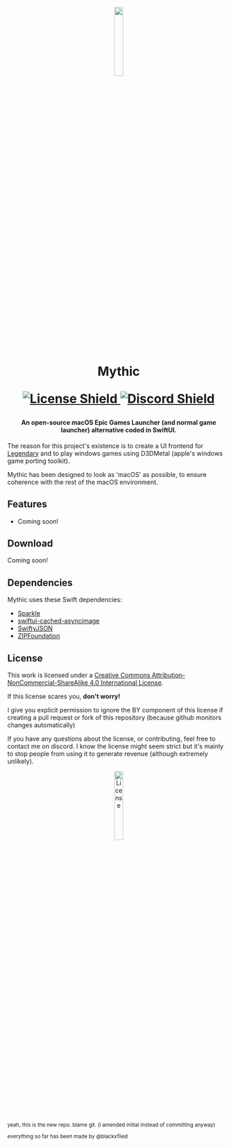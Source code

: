 <h1 align="center">
  <br>
  <a href="https://mythic.blackxfiied.xyz">
    <img src="https://github.com/blackxfiied/Mythic/assets/41133734/8ab23dae-c840-4945-b115-cb421a6b50ae" 
      style="width: 20%; height: 20%;">
  </a>
  
  Mythic
  <p align="center">
  <a href="http://creativecommons.org/licenses/by-nc-sa/4.0/">
    <img src="https://img.shields.io/badge/License-CC%20BY--NC--SA%204.0-white.svg"
         alt="License Shield">
  </a>
  <a href="https://discord.gg/dvznkkDVUY">
    <img src="https://img.shields.io/discord/1154998702650425397?logo=discord"
         alt="Discord Shield">
  </a>
</p>
</h1>

<h4 align="center">An open-source macOS Epic Games Launcher (and normal game launcher) alternative coded in SwiftUI.</h4>

The reason for this project's existence is to create a UI frontend for [Legendary](https://github.com/derrod/legendary) and to play windows games using D3DMetal (apple's windows game porting toolkit).

Mythic has been designed to look as 'macOS' as possible, to ensure coherence with the rest of the macOS environment.

## Features

* Coming soon!

## Download

Coming soon!

## Dependencies

Mythic uses these Swift dependencies:

- [Sparkle](https://github.com/sparkle-project/Sparkle)
- [swiftui-cached-asyncimage](https://github.com/lorenzofiamingo/swiftui-cached-async-image)
- [SwiftyJSON](https://github.com/SwiftyJSON/SwiftyJSON)
- [ZIPFoundation](https://github.com/weichsel/ZIPFoundation)

## License

This work is licensed under a
[Creative Commons Attribution-NonCommercial-ShareAlike 4.0 International License](http://creativecommons.org/licenses/by-nc-sa/4.0/).

If this license scares you, **don't worry!**

I give you explicit permission to ignore the BY component of this license if creating a pull request or fork of this repository (because github monitors changes automatically)

If you have any questions about the license, or contributing, feel free to contact me on discord. I know the license might seem strict but it's mainly to stop people from using it to generate revenue (although extremely unlikely).

<p align="center">
  <a href="http://creativecommons.org/licenses/by-nc-sa/4.0/">
    <img src="https://mirrors.creativecommons.org/presskit/buttons/88x31/png/by-nc-sa.png"
         alt="License"
         style="width: 20%; height: 20%;">
  </a>
</p>

<sub>
yeah, this is the new repo. blame git.
(i amended initial instead of committing anyway)

everything so far has been made by @blackxfiied
</sub>
